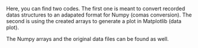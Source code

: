 Here, you can find two codes. The first one is meant to convert recorded datas structures to an adapated format for Numpy (comas conversion). The second is using the created arrays to generate a plot in Matplotlib (data plot).

The Numpy arrays and the original data files can be found as well.


